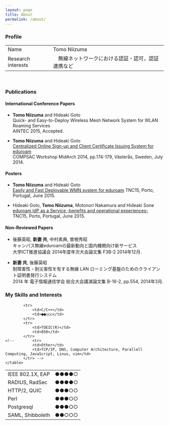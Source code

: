 ```yaml
---
layout: page
title: About
permalink: /about/
---
```



### Profile
<table class="wMax">
			<tr>
				<td class="w100">Name</td>
				<td>Tomo Niizuma</td>
			</tr>
			<tr>
				<td>Research interests</td>
				<td>　無線ネットワークにおける認証・認可，認証連携など</td>
			</tr>
</table>
<br>

### Publications

#### International Conference Papers

* **Tomo Niizuma** and Hideaki Goto  
Quick- and Easy-to-Deploy Wireless Mesh Network System for WLAN Roaming Services   
AINTEC 2015, Accepted.


* **Tomo Niizuma** and Hideaki Goto  
[Centralized Online Sign-up and Client Certificate Issuing System for eduroam](https://speakerdeck.com/tneeds/compsac2014?slide=1)    
COMPSAC Workshop MidArch 2014, pp.174-179, Västerås, Sweden, July 2014.

#### Posters

* **Tomo Niizuma** and Hideaki Goto    
[Easily and Fast Deployable WMN system for eduroam](https://tnc15.terena.org/core/poster/13) 
TNC15, Porto, Portugal, June 2015. 

* Hideaki Goto, **Tomo Niizuma**, Motonori Nakamura and Hideaki Sone
[eduroam IdP as a Service -benefits and operational experiences-](https://tnc15.terena.org/core/poster/24) 
TNC15, Porto, Portugal, June 2015. 


#### Non-Reviewed Papers     

* 後藤英昭, **新妻 共**, 中村素典, 曽根秀昭   
キャンパス無線eduroamの最新動向と国内機関向け新サービス  
大学ICT推進協議会 2014年度年次大会論文集 F3B-2 2014年12月.

<!---
* **Tomo Niizuma**  
[Load and performance analysis on the RADIUS network](https://www.terena.org/activities/tf-mobility/meetings/33/TF-MNM-33rd_niizuma.pdf)    
33rd TF-Mobility and Network Middleware Meeting (TF-MNM), Vienna, Austria, December 2014.
-->

* **新妻 共**, 後藤英昭  
耐障害性・耐災害性を有する無線 LAN ローミング基盤のためのクライアント証明書発行システム  
2014 年 電子情報通信学会 総合大会講演論文集 B-16-2, pp.554, 2014年3月.


### My Skills and Interests


<table cellspacing="7">
			<tr>
				<td >IEEE 802.1X, EAP</td>
				<td>●●●●○</td>
			</tr>
			<tr>
				<td>RADIUS, RadSec</td>
				<td>●●●●○</td>
			</tr>
			<tr> 	
				<td>HTTP/2, QUIC </td>
				<td>●●●○○</td>
			</tr>
			<tr>
				<td>Perl</td>
				<td>●●●○○</td>
			</tr>
			<tr>
				<td>Postgresql</td>
				<td>●●●○○</td>
			</tr>
			<tr>
				<td>SAML, Shibboleth </td>
				<td>●●○○○</td>
			</tr>

			<tr>
				<td>C/C++</td>
				<td>●●○○○</td>
			</tr>
			<tr>
				<td>TOEIC(R)</td>
				<td>850</td>
			</tr>
	<!--		<tr>
				<td>Other</td>
				<td>TCP/IP, DNS, Computer Architecture, Parallell Computing, JavaScript, Linux, vim</td>
			</tr> -->
	</table>
